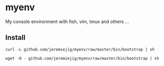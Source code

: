 # myenv
My console environment with fish, vim, tmux and others ...

## Install
`curl -L github.com/jeremiejig/myenv/raw/master/bin/bootstrap | sh`

`wget -O - github.com/jeremiejig/myenv/raw/master/bin/bootstrap | sh`
